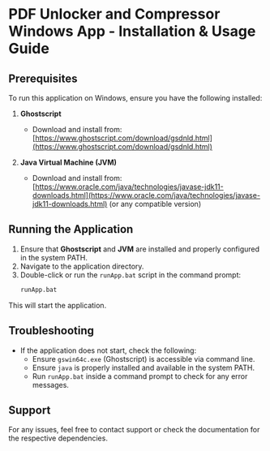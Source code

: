 # PDF Unlocker and Compressor Windows App - Installation & Usage Guide

## Prerequisites
To run this application on Windows, ensure you have the following installed:

1. **Ghostscript**
   - Download and install from: [https://www.ghostscript.com/download/gsdnld.html](https://www.ghostscript.com/download/gsdnld.html)

2. **Java Virtual Machine (JVM)**
   - Download and install from: [https://www.oracle.com/java/technologies/javase-jdk11-downloads.html](https://www.oracle.com/java/technologies/javase-jdk11-downloads.html) (or any compatible version)

## Running the Application
1. Ensure that **Ghostscript** and **JVM** are installed and properly configured in the system PATH.
2. Navigate to the application directory.
3. Double-click or run the `runApp.bat` script in the command prompt:
   ```sh
   runApp.bat
   ```

This will start the application.

## Troubleshooting
- If the application does not start, check the following:
  - Ensure `gswin64c.exe` (Ghostscript) is accessible via command line.
  - Ensure `java` is properly installed and available in the system PATH.
  - Run `runApp.bat` inside a command prompt to check for any error messages.

## Support
For any issues, feel free to contact support or check the documentation for the respective dependencies.

